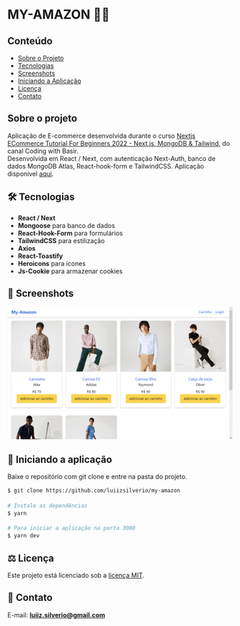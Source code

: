 # MY-AMAZON 🛒💲

## Conteúdo
* [Sobre o Projeto](#sobre-o-projeto)
* [Tecnologias](#hammer_and_wrench-tecnologias)
* [Screenshots](#camera_flash-screenshots)
* [Iniciando a Aplicação](#car-Iniciando-a-aplicação)
* [Licença](#balance_scale-licença)
* [Contato](#email-contato)

## Sobre o projeto
Aplicação de E-commerce desenvolvida durante o curso [Nextjs ECommerce Tutorial For Beginners 2022 - Next.js, MongoDB & Tailwind](https://www.youtube.com/watch?v=_IBlyR5mRzA), do canal Coding with Basir.<br />
Desenvolvida em React / Next, com autenticação Next-Auth, banco de dados MongoDB Atlas, React-hook-form e TailwindCSS. Aplicação disponível [aqui](https://my-amazon-flame.vercel.app).<br />


## :hammer_and_wrench: Tecnologias
* __React / Next__
* __Mongoose__ para banco de dados
* __React-Hook-Form__ para formulários
* __TailwindCSS__ para estilização
* __Axios__
* __React-Toastify__
* __Heroicons__ para ícones
* __Js-Cookie__ para armazenar cookies

## :camera_flash: Screenshots
![](https://github.com/luiizsilverio/my-amazon/blob/main/public/my-amazon.gif)


## :car: Iniciando a aplicação
Baixe o repositório com git clone e entre na pasta do projeto.
```bash
$ git clone https://github.com/luiizsilverio/my-amazon

# Instale as dependências
$ yarn

# Para iniciar a aplicação na porta 3000
$ yarn dev
```


## :balance_scale: Licença
Este projeto está licenciado sob a [licença MIT](LICENSE).

## :email: Contato

E-mail: [**luiiz.silverio@gmail.com**](mailto:luiiz.silverio@gmail.com)

